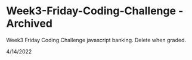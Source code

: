 # Week3-Friday-Coding-Challenge - Archived
Week3 Friday Coding Challenge javascript banking. Delete when graded. 

4/14/2022
